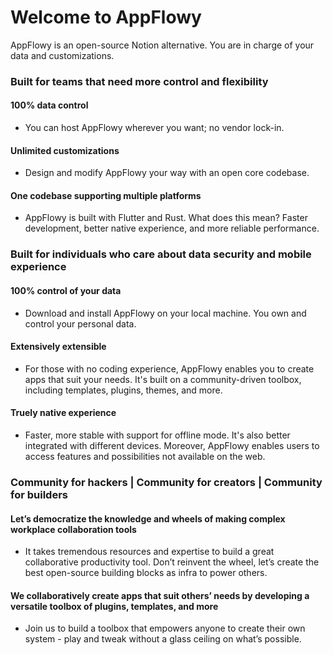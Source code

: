 # Welcome to AppFlowy

AppFlowy is an open-source Notion alternative. You are in charge of your data and customizations.

### Built for teams that need more control and flexibility

#### 100% data control

* You can host AppFlowy wherever you want; no vendor lock-in.

#### Unlimited customizations

* Design and modify AppFlowy your way with an open core codebase.

#### One codebase supporting multiple platforms

* AppFlowy is built with Flutter and Rust. What does this mean? Faster development, better native experience, and more reliable performance.

### Built for individuals who care about data security and mobile experience

#### 100% control of your data

* Download and install AppFlowy on your local machine. You own and control your personal data.

#### Extensively extensible

* For those with no coding experience, AppFlowy enables you to create apps that suit your needs. It's built on a community-driven toolbox, including templates, plugins, themes, and more.

#### Truely native experience

* Faster, more stable with support for offline mode. It's also better integrated with different devices. Moreover, AppFlowy enables users to access features and possibilities not available on the web.

### Community for hackers | Community for creators | Community for builders

#### Let’s democratize the knowledge and wheels of making complex workplace collaboration tools

* It takes tremendous resources and expertise to build a great collaborative productivity tool. Don’t reinvent the wheel, let’s create the best open-source building blocks as infra to power others.

#### We collaboratively create apps that suit others’ needs by developing a versatile toolbox of plugins, templates, and more

* Join us to build a toolbox that empowers anyone to create their own system - play and tweak without a glass ceiling on what’s possible.

